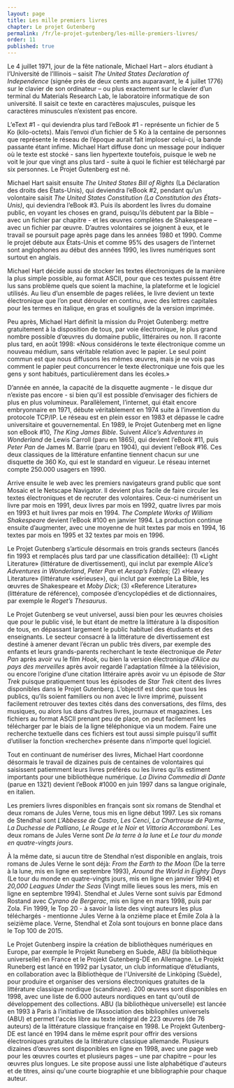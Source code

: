 ```yaml
---
layout: page
title: Les mille premiers livres
chapter: Le projet Gutenberg
permalink: /fr/le-projet-gutenberg/les-mille-premiers-livres/
order: 11
published: true
---
```

<p>Le 4 juillet 1971, jour de la fête nationale, Michael Hart – alors étudiant à l’Université de l’Illinois – saisit <em>The United States Declaration of Independence</em> (signée près de deux cents ans auparavant, le 4 juillet 1776) sur le clavier de son ordinateur – ou plus exactement sur le clavier d’un terminal du Materials Research Lab, le laboratoire informatique de son université. Il saisit ce texte en caractères majuscules, puisque les caractères minuscules n’existent pas encore.</p>

<p>L’eText #1 - qui deviendra plus tard l’eBook #1 - représente un fichier de 5 Ko (kilo-octets). Mais l’envoi d’un fichier de 5 Ko à la centaine de personnes que représente le réseau de l’époque aurait fait imploser celui-ci, la bande passante étant infime. Michael Hart diffuse donc un message pour indiquer où le texte est stocké - sans lien hypertexte toutefois, puisque le web ne voit le jour que vingt ans plus tard - suite à quoi le fichier est téléchargé par six personnes. Le Projet Gutenberg est né.</p>

<p>Michael Hart saisit ensuite <em>The United States Bill of Rights</em> (La Déclaration des droits des États-Unis), qui deviendra l’eBook #2, pendant qu’un volontaire saisit <em>The United States Constitution (La Constitution des États-Unis)</em>, qui deviendra l’eBook #3. Puis ils abordent les livres du domaine public, en voyant les choses en grand, puisqu’ils débutent par la Bible – avec un fichier par chapitre - et les œuvres complètes de Shakespeare – avec un fichier par œuvre. D’autres volontaires se joignent à eux, et le travail se poursuit page après page dans les années 1980 et 1990. Comme le projet débute aux États-Unis et comme 95% des usagers de l’internet sont anglophones au début des années 1990, les livres numériques sont surtout en anglais.</p>

<p>Michael Hart décide aussi de stocker les textes électroniques de la manière la plus simple possible, au format ASCII, pour que ces textes puissent être lus sans problème quels que soient la machine, la plateforme et le logiciel utilisés. Au lieu d’un ensemble de pages reliées, le livre devient un texte électronique que l’on peut dérouler en continu, avec des lettres capitales pour les termes en italique, en gras et soulignés de la version imprimée.</p>

<p>Peu après, Michael Hart définit la mission du Projet Gutenberg: mettre gratuitement à la disposition de tous, par voie électronique, le plus grand nombre possible d’œuvres du domaine public, littéraires ou non. Il raconte plus tard, en août 1998: «Nous considérons le texte électronique comme un nouveau médium, sans véritable relation avec le papier. Le seul point commun est que nous diffusons les mêmes œuvres, mais je ne vois pas comment le papier peut concurrencer le texte électronique une fois que les gens y sont habitués, particulièrement dans les écoles.»</p>

<p>D’année en année, la capacité de la disquette augmente - le disque dur n’existe pas encore - si bien qu'il est possible d’envisager des fichiers de plus en plus volumineux. Parallèlement, l’internet, qui était encore embryonnaire en 1971, débute véritablement en 1974 suite à l’invention du protocole TCP/IP. Le réseau est en plein essor en 1983 et dépasse le cadre universitaire et gouvernemental. En 1989, le Projet Gutenberg met en ligne son eBook #10, <em>The King James</em> <em>Bible</em>. Suivent <em>Alice’s Adventures in Wonderland</em> de Lewis Carroll (paru en 1865), qui devient l’eBook #11, puis <em>Peter Pan</em> de James M. Barrie (paru en 1904), qui devient l’eBook #16. Ces deux classiques de la littérature enfantine tiennent chacun sur une disquette de 360 Ko, qui est le standard en vigueur. Le réseau internet compte 250.000 usagers en 1990.</p>

<p>Arrive ensuite le web avec les premiers navigateurs grand public que sont Mosaic et le Netscape Navigator. Il devient plus facile de faire circuler les textes électroniques et de recruter des volontaires. Ceux-ci numérisent un livre par mois en 1991, deux livres par mois en 1992, quatre livres par mois en 1993 et huit livres par mois en 1994. <em>The Complete Works of William Shakespeare</em> devient l’eBook #100 en janvier 1994. La production continue ensuite d’augmenter, avec une moyenne de huit textes par mois en 1994, 16 textes par mois en 1995 et 32 textes par mois en 1996.</p>

<p>Le Projet Gutenberg s’articule désormais en trois grands secteurs (lancés fin 1993 et remplacés plus tard par une classification détaillée): (1) «Light Literature» (littérature de divertissement), qui inclut par exemple <em>Alice’s Adventures in Wonderland</em>, <em>Peter Pan</em> et <em>Aesop’s Fables</em>; (2) «Heavy Literature» (littérature «sérieuse»), qui inclut par exemple La Bible, les œuvres de Shakespeare et <em>Moby Dick</em>; (3) «Reference Literature» (littérature de référence), composée d’encyclopédies et de dictionnaires, par exemple le <em>Roget’s Thesaurus</em>.</p>

<p>Le Projet Gutenberg se veut universel, aussi bien pour les œuvres choisies que pour le public visé, le but étant de mettre la littérature à la disposition de tous, en dépassant largement le public habituel des étudiants et des enseignants. Le secteur consacré à la littérature de divertissement est destiné à amener devant l’écran un public très divers, par exemple des enfants et leurs grands-parents recherchant le texte électronique de <em>Peter Pan</em> après avoir vu le film <em>Hook</em>, ou bien la version électronique <em>d’Alice au pays des merveilles</em> après avoir regardé l'adaptation filmée à la télévision, ou encore l’origine d’une citation littéraire après avoir vu un épisode de <em>Star Trek</em> puisque pratiquement tous les épisodes de <em>Star Trek</em> citent des livres disponibles dans le Projet Gutenberg. L’objectif est donc que tous les publics, qu’ils soient familiers ou non avec le livre imprimé, puissent facilement retrouver des textes cités dans des conversations, des films, des musiques, ou alors lus dans d’autres livres, journaux et magazines. Les fichiers au format ASCII prenant peu de place, on peut facilement les télécharger par le biais de la ligne téléphonique via un modem. Faire une recherche textuelle dans ces fichiers est tout aussi simple puisqu’il suffit d’utiliser la fonction «recherche» présente dans n’importe quel logiciel.</p>

<p>Tout en continuant de numériser des livres, Michael Hart coordonne désormais le travail de dizaines puis de centaines de volontaires qui saisissent patiemment leurs livres préférés ou les livres qu’ils estiment importants pour une bibliothèque numérique. <em>La Divina Commedia di Dante</em> (parue en 1321) devient l’eBook #1000 en juin 1997 dans sa langue originale, en italien.</p>

<p>Les premiers livres disponibles en français sont six romans de Stendhal et deux romans de Jules Verne, tous mis en ligne début 1997. Les six romans de Stendhal sont <em>L’Abbesse de Castro</em>, <em>Les Cenci</em>, <em>La Chartreuse de Parme</em>, <em>La Duchesse de Palliano</em>, <em>Le Rouge et le Noir</em> et <em>Vittoria Accoramboni</em>. Les deux romans de Jules Verne sont <em>De la terre à la lune</em> et <em>Le tour du monde en quatre-vingts jours</em>.</p>

<p>À la même date, si aucun titre de Stendhal n’est disponible en anglais, trois romans de Jules Verne le sont déjà: <em>From the Earth to the Moon</em> (De la terre à la lune, mis en ligne<em> </em>en septembre 1993),<em> Around the World in Eighty Days</em> (Le tour du monde en quatre-vingts jours, mis en ligne en<em> </em>janvier 1994) et <em>20,000 Leagues Under the Seas</em> (Vingt mille lieues sous les mers, mis en ligne en septembre 1994). Stendhal et Jules Verne sont suivis par Edmond Rostand avec <em>Cyrano de Bergerac</em>, mis en ligne en mars 1998, puis par Zola. Fin 1999, le Top 20 - à savoir la liste des vingt auteurs les plus téléchargés - mentionne Jules Verne à la onzième place et Émile Zola à la seizième place. Verne, Stendhal et Zola sont toujours en bonne place dans le Top 100 de 2015.</p>

<p>Le Projet Gutenberg inspire la création de bibliothèques numériques en Europe, par exemple le Projekt Runeberg en Suède, ABU (la bibliothèque universelle) en France et le Projekt Gutenberg-DE en Allemagne. Le Projekt Runeberg est lancé en 1992 par Lysator, un club informatique d’étudiants, en collaboration avec la Bibliothèque de l'Université de Linköping (Suède), pour produire et organiser des versions électroniques gratuites de la littérature classique nordique (scandinave). 200 œuvres sont disponibles en 1998, avec une liste de 6.000 auteurs nordiques en tant qu'outil de développement des collections. ABU (la bibliothèque universelle) est lancée en 1993 à Paris à l’initiative de l’Association des bibliophiles universels (ABU) et permet l'accès libre au texte intégral de 223 œuvres (de 76 auteurs) de la littérature classique française en 1998. Le Projekt Gutenberg-DE est lancé en 1994 dans le même esprit pour offrir des versions électroniques gratuites de la littérature classique allemande. Plusieurs dizaines d’œuvres sont disponibles en ligne en 1998, avec une page web pour les œuvres courtes et plusieurs pages – une par chapitre – pour les œuvres plus longues. Le site propose aussi une liste alphabétique d'auteurs et de titres, ainsi qu'une courte biographie et une bibliographie pour chaque auteur.</p>